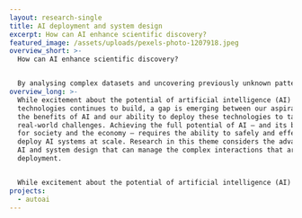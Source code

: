 ```yaml
---
layout: research-single
title: AI deployment and system design
excerpt: How can AI enhance scientific discovery?
featured_image: /assets/uploads/pexels-photo-1207918.jpeg
overview_short: >-
  How can AI enhance scientific discovery?


  By analysing complex datasets and uncovering previously unknown patterns, machine learning has the potential to accelerate scientific discovery across the sciences – from healthcare to climate science, fundamental physics to conservation, and more. The use of AI for scientific discovery offers opportunities to create exciting new research agendas that both advance data science methods and generate new insights for research. Realising this potential requires action to equip researchers from across disciplines with the skills they need to use machine learning in their work, and to build a community of practice at the interface of data science and other disciplines.
overview_long: >-
  While excitement about the potential of artificial intelligence (AI)
  technologies continues to build, a gap is emerging between our aspirations for
  the benefits of AI and our ability to deploy these technologies to tackle
  real-world challenges. Achieving the full potential of AI – and its benefits
  for society and the economy – requires the ability to safely and effectively
  deploy AI systems at scale. Research in this theme considers the advances in
  AI and system design that can manage the complex interactions that arise in
  deployment.


  While excitement about the potential of artificial intelligence (AI) technologies continues to build, a gap is emerging between our aspirations for the benefits of AI and our ability to deploy these technologies to tackle real-world challenges. Achieving the full potential of AI – and its benefits for society and the economy – requires the ability to safely and effectively deploy AI systems at scale. Research in this theme considers the advances in AI and system design that can manage the complex interactions that arise in deployment.
projects:
  - autoai
---
```

